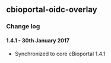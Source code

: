 ## cbioportal-oidc-overlay

### Change log

#### 1.4.1 - 30th January 2017

 * Synchronized to core cBioportal 1.4.1
